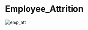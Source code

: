 # Employee_Attrition
![emp_att](https://github.com/rauthananup/Employee_Attrition/assets/123797009/86f33a60-2af6-4c90-ba7d-c5f30e4995cb)
